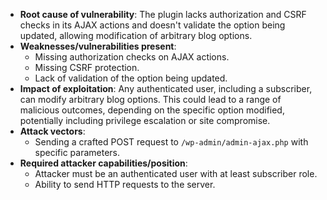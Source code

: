 - **Root cause of vulnerability**: The plugin lacks authorization and CSRF checks in its AJAX actions and doesn't validate the option being updated, allowing modification of arbitrary blog options.
- **Weaknesses/vulnerabilities present**:
    - Missing authorization checks on AJAX actions.
    - Missing CSRF protection.
    - Lack of validation of the option being updated.
- **Impact of exploitation**: Any authenticated user, including a subscriber, can modify arbitrary blog options. This could lead to a range of malicious outcomes, depending on the specific option modified, potentially including privilege escalation or site compromise.
- **Attack vectors**:
    - Sending a crafted POST request to `/wp-admin/admin-ajax.php` with specific parameters.
- **Required attacker capabilities/position**:
    - Attacker must be an authenticated user with at least subscriber role.
    - Ability to send HTTP requests to the server.